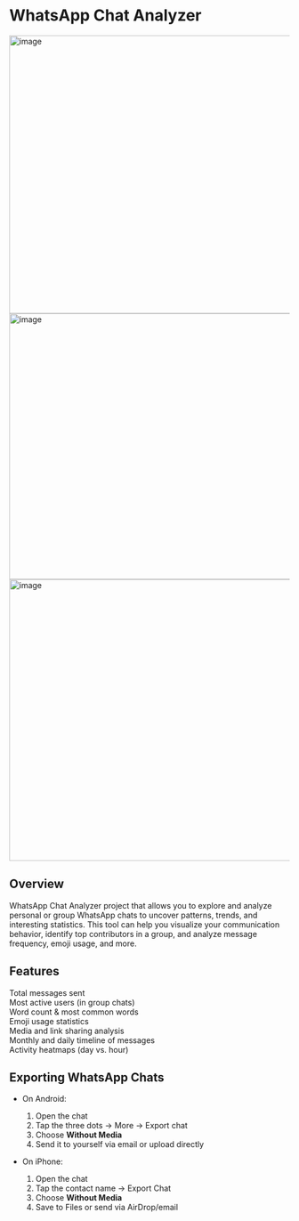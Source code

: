 # WhatsApp Chat Analyzer

<img width="1193" height="500" alt="image" src="https://github.com/user-attachments/assets/bf736bb9-de47-4973-8cd8-8e8663991b50" /><br>
<img width="761" height="478" alt="image" src="https://github.com/user-attachments/assets/5c8b8638-1067-4c03-bfff-e1b1cc45e075" /><br>
<img width="856" height="506" alt="image" src="https://github.com/user-attachments/assets/f6606619-eddb-4e2c-806c-fdfa10109f1c" />

## Overview
WhatsApp Chat Analyzer project that allows you to explore and analyze personal or group WhatsApp chats to uncover patterns, trends, and interesting statistics. 
This tool can help you visualize your communication behavior, identify top contributors in a group, and analyze message frequency, emoji usage, and more.

## Features
Total messages sent<br>
Most active users (in group chats)<br>
Word count & most common words<br>
Emoji usage statistics<br>
Media and link sharing analysis<br>
Monthly and daily timeline of messages<br>
Activity heatmaps (day vs. hour)<br>

## Exporting WhatsApp Chats
- On Android:
  1. Open the chat
  2. Tap the three dots → More → Export chat
  3. Choose **Without Media**
  4. Send it to yourself via email or upload directly

- On iPhone:
  1. Open the chat
  2. Tap the contact name → Export Chat
  3. Choose **Without Media**
  4. Save to Files or send via AirDrop/email
